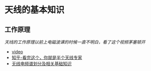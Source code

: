# 天线的基本知识

## 工作原理

*天线的工作原理以前上电磁波课的时候一直不明白，看了这个视频茅塞顿开*

- [video](https://www.youtube.com/watch?v=ZaXm6wau-jc)
- [知乎-看完这个，你就是半个天线专家](https://zhuanlan.zhihu.com/p/51098683)
- [无线电频谱划分及相关基础知识](https://zhuanlan.zhihu.com/p/28552572)